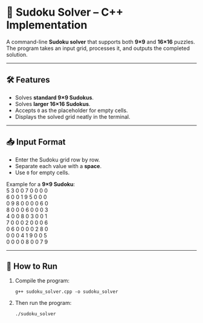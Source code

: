 # 🔢 Sudoku Solver – C++ Implementation  

A command-line **Sudoku solver** that supports both **9×9** and **16×16** puzzles.  
The program takes an input grid, processes it, and outputs the completed solution.  

---

## 🛠 Features  
- Solves **standard 9×9 Sudokus**.  
- Solves **larger 16×16 Sudokus**.  
- Accepts `0` as the placeholder for empty cells.  
- Displays the solved grid neatly in the terminal.  

---

## 📥 Input Format  
- Enter the Sudoku grid row by row.  
- Separate each value with a **space**.  
- Use `0` for empty cells.  

Example for a **9×9 Sudoku**:  
5 3 0 0 7 0 0 0 0  
6 0 0 1 9 5 0 0 0  
0 9 8 0 0 0 0 6 0  
8 0 0 0 6 0 0 0 3  
4 0 0 8 0 3 0 0 1  
7 0 0 0 2 0 0 0 6  
0 6 0 0 0 0 2 8 0  
0 0 0 4 1 9 0 0 5  
0 0 0 0 8 0 0 7 9  


---

## 🚀 How to Run  
1. Compile the program:  
   ```
   g++ sudoku_solver.cpp -o sudoku_solver
   ```
2. Then run the program:
   ```
   ./sudoku_solver
   ```
